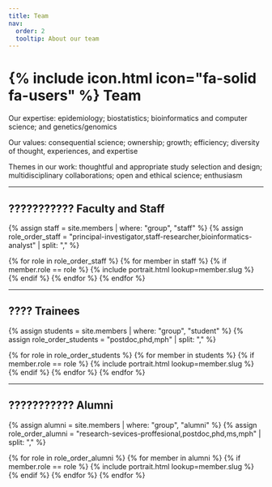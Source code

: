 ```yaml
---
title: Team
nav:
  order: 2
  tooltip: About our team
---
```


# {% include icon.html icon="fa-solid fa-users" %} Team

Our expertise: epidemiology; biostatistics; bioinformatics and computer science; and genetics/genomics 

Our values: consequential science; ownership; growth; efficiency; diversity of thought, experiences, and expertise 

Themes in our work: thoughtful and appropriate study selection and design; multidisciplinary collaborations; open and ethical science; enthusiasm 

---

## ??????????? Faculty and Staff

{% assign staff = site.members | where: "group", "staff" %}
{% assign role_order_staff = "principal-investigator,staff-researcher,bioinformatics-analyst" | split: "," %}

{% for role in role_order_staff %}
  {% for member in staff %}
    {% if member.role == role %}
      {% include portrait.html lookup=member.slug %}
    {% endif %}
  {% endfor %}
{% endfor %}

---

## ???? Trainees

{% assign students = site.members | where: "group", "student" %}
{% assign role_order_students = "postdoc,phd,mph" | split: "," %}

{% for role in role_order_students %}
  {% for member in students %}
    {% if member.role == role %}
      {% include portrait.html lookup=member.slug %}
    {% endif %}
  {% endfor %}
{% endfor %}

---

## ??????????? Alumni

{% assign alumni = site.members | where: "group", "alumni" %}
{% assign role_order_alumni = "research-sevices-proffesional,postdoc,phd,ms,mph" | split: "," %}

{% for role in role_order_alumni %}
  {% for member in alumni %}
    {% if member.role == role %}
      {% include portrait.html lookup=member.slug %}
    {% endif %}
  {% endfor %}
{% endfor %}